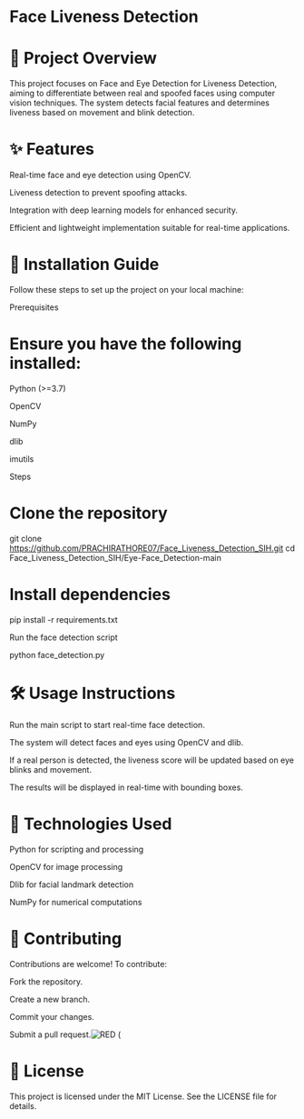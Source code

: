 # Face Liveness Detection

# 📌 Project Overview

This project focuses on Face and Eye Detection for Liveness Detection, aiming to differentiate between real and spoofed faces using computer vision techniques. The system detects facial features and determines liveness based on movement and blink detection.

# ✨ Features

Real-time face and eye detection using OpenCV.

Liveness detection to prevent spoofing attacks.

Integration with deep learning models for enhanced security.

Efficient and lightweight implementation suitable for real-time applications.

# 🚀 Installation Guide

Follow these steps to set up the project on your local machine:

Prerequisites

# Ensure you have the following installed:

Python (>=3.7)

OpenCV

NumPy

dlib

imutils

Steps

# Clone the repository

git clone https://github.com/PRACHIRATHORE07/Face_Liveness_Detection_SIH.git
cd Face_Liveness_Detection_SIH/Eye-Face_Detection-main

# Install dependencies

pip install -r requirements.txt

Run the face detection script

python face_detection.py

# 🛠️ Usage Instructions

Run the main script to start real-time face detection.

The system will detect faces and eyes using OpenCV and dlib.

If a real person is detected, the liveness score will be updated based on eye blinks and movement.

The results will be displayed in real-time with bounding boxes.

# 🔧 Technologies Used

Python for scripting and processing

OpenCV for image processing

Dlib for facial landmark detection

NumPy for numerical computations

# 🤝 Contributing

Contributions are welcome! To contribute:

Fork the repository.

Create a new branch.

Commit your changes.

Submit a pull request.![RED (](https://github.com/user-attachments/assets/790eb6f2-c8fb-429c-8cb6-e5ea773587e9)


# 📜 License

This project is licensed under the MIT License. See the LICENSE file for details.

